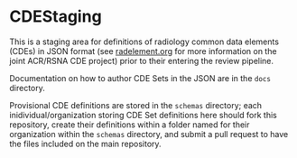 # CDEStaging

This is a staging area for definitions of radiology common data elements (CDEs) in JSON format (see [radelement.org](https://www.radelement.org) for more information on the joint ACR/RSNA CDE project) prior to their entering the review pipeline.

Documentation on how to author CDE Sets in the JSON are in the `docs` directory.

Provisional CDE definitions are stored in the `schemas` directory; each inidividual/organization storing CDE Set definitions here should fork this repository, create their definitions within a folder named for their organization within the `schemas` directory, and submit a pull request to have the files included on the main repository.
